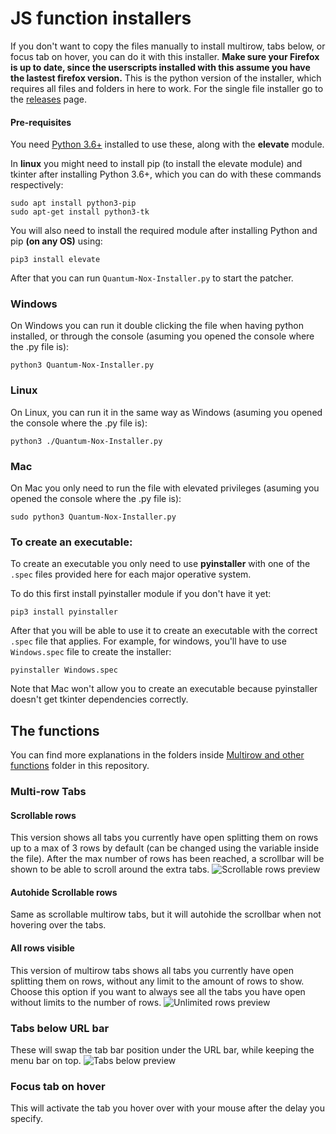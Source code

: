# JS function installers
If you don't want to copy the files manually to install multirow, tabs below, or focus tab on hover, you can do it with this installer.
**Make sure your Firefox is up to date, since the userscripts installed with this assume you have the lastest firefox version.**
This is the python version of the installer, which requires all files and folders in here to work. For the single file installer go to the [releases](https://github.com/Izheil/Quantum-Nox-Firefox-Dark-Full-Theme/releases) page.

#### Pre-requisites 
You need [Python 3.6+](https://www.python.org/downloads/release/python-375/) installed to use these, along with the **elevate** module.

In **linux** you might need to install pip (to install the elevate module) and tkinter after installing Python 3.6+, which you can do with these commands respectively:

```
sudo apt install python3-pip
sudo apt-get install python3-tk
```

You will also need to install the required module after installing Python and pip **(on any OS)** using:

```
pip3 install elevate
```

After that you can run `Quantum-Nox-Installer.py` to start the patcher.

### Windows

On Windows you can run it double clicking the file when having python installed, or through the console (asuming you opened the console where the .py file is):

```
python3 Quantum-Nox-Installer.py
```

### Linux

On Linux, you can run it in the same way as Windows (asuming you opened the console where the .py file is):

```
python3 ./Quantum-Nox-Installer.py
```

### Mac

On Mac you only need to run the file with elevated privileges (asuming you opened the console where the .py file is):

```
sudo python3 Quantum-Nox-Installer.py
```

### To create an executable:

To create an executable you only need to use **pyinstaller** with one of the `.spec` files provided here for each major operative system.

To do this first install pyinstaller module if you don't have it yet:

```
pip3 install pyinstaller
```

After that you will be able to use it to create an executable with the correct `.spec` file that applies. 
For example, for windows, you'll have to use `Windows.spec` file to create the installer:

```
pyinstaller Windows.spec
```

Note that Mac won't allow you to create an executable because pyinstaller doesn't get tkinter dependencies correctly.

## The functions
You can find more explanations in the folders inside [Multirow and other functions](https://github.com/Izheil/Quantum-Nox-Firefox-Dark-Full-Theme/tree/master/Multirow%20and%20other%20functions) folder in this repository.

### Multi-row Tabs

#### Scrollable rows
This version shows all tabs you currently have open splitting them on rows up to a max of 3 rows by default (can be changed using the variable inside the file). After the max number of rows has been reached, a scrollbar will be shown to be able to scroll around the extra tabs.
![Scrollable rows preview](https://i.imgur.com/qqQn4Ky.png)

#### Autohide Scrollable rows
Same as scrollable multirow tabs, but it will autohide the scrollbar when not hovering over the tabs.

#### All rows visible
This version of multirow tabs shows all tabs you currently have open splitting them on rows, without any limit to the amount of rows to show. Choose this option if you want to always see all the tabs you have open without limits to the number of rows.
![Unlimited rows preview](https://i.imgur.com/GWSgqD9.png)

### Tabs below URL bar
These will swap the tab bar position under the URL bar, while keeping the menu bar on top.
![Tabs below preview](https://i.imgur.com/5vbG6mh.png)

### Focus tab on hover
This will activate the tab you hover over with your mouse after the delay you specify.